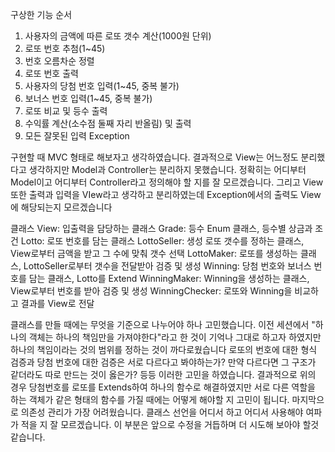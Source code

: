 구상한 기능 순서
1. 사용자의 금액에 따른 로또 갯수 계산(1000원 단위)
2. 로또 번호 추첨(1~45)
3. 번호 오름차순 정렬
4. 로또 번호 출력
5. 사용자의 당첨 번호 입력(1~45, 중복 불가)
6. 보너스 번호 입력(1~45, 중복 불가)
7. 로또 비교 및 등수 출력
8. 수익률 계산(소수점 둘째 자리 반올림) 및 출력
9. 모든 잘못된 입력 Exception

구현할 때 MVC 형태로 해보자고 생각하였습니다. 결과적으로 View는 어느정도 분리했다고 생각하지만 Model과 Controller는 분리하지 못했습니다.
정확히는 어디부터 Model이고 어디부터 Controller라고 정의해야 할 지를 잘 모르겠습니다.
그리고 View 또한 출력과 입력을 VIew라고 생각하고 분리하였는데 Exception에서의 출력도 View에 해당되는지 모르겠습니다

클래스
View: 입출력을 담당하는 클래스
Grade: 등수 Enum 클래스, 등수별 상금과 조건
Lotto: 로또 번호를 담는 클래스
LottoSeller: 생성 로또 갯수를 정하는 클래스, View로부터 금액을 받고 그 수에 맞춰 갯수 선택
LottoMaker: 로또를 생성하는 클래스, LottoSeller로부터 갯수을 전달받아 검증 및 생성
Winning: 당첨 번호와 보너스 번호를 담는 클래스, Lotto를 Extend
WinningMaker: Winning을 생성하는 클래스, View로부터 번호를 받아 검증 및 생성 
WinningChecker: 로또와 Winning을 비교하고 결과를 View로 전달


클래스를 만들 때에는 무엇을 기준으로 나누어야 하나 고민했습니다.
이전 세션에서 "하나의 객체는 하나의 책임만을 가져야한다"라고 한 것이 기억나 그대로 하고자 하였지만 하나의 책임이라는 것의 범위를 정하는 것이 까다로웠습니다
로또의 번호에 대한 형식 검증과 당첨 번호에 대한 검증은 서로 다르다고 봐야하는가?
만약 다르다면 그 구조가 같더라도 따로 만드는 것이 옳은가?
등등 이러한 고민을 하였습니다.
결과적으로 위의 경우 당첨번호를 로또를 Extends하여 하나의 함수로 해결하였지만 서로 다른 역할을 하는 객체가 같은 형태의 함수를 가질 때에는 어떻게 해야할 지 고민이 됩니다.
마지막으로 의존성 관리가 가장 어려웠습니다.
클래스 선언을 어디서 하고 어디서 사용해야 여파가 적을 지 잘 모르겠습니다.
이 부분은 앞으로 수정을 거듭하며 더 시도해 보아야 할것 같습니다. 
